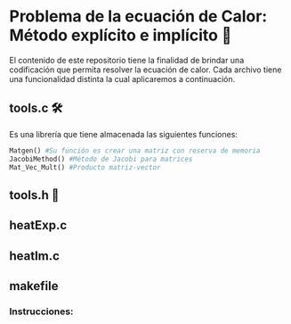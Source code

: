 # Problema de la ecuación de Calor: Método explícito e implícito 🚀
El contenido de este repositorio tiene la finalidad de brindar una codificación que permita resolver la ecuación de calor. Cada archivo tiene una funcionalidad distinta la cual aplicaremos a continuación.
## tools.c 🛠️
Es una librería que tiene almacenada las siguientes funciones:
```python
Matgen() #Su función es crear una matriz con reserva de memoria
JacobiMethod() #Método de Jacobi para matrices
Mat_Vec_Mult() #Producto matriz-vector
```
## tools.h 📌
## heatExp.c
## heatIm.c
## makefile
### Instrucciones:
